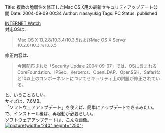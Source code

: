 Title: 複数の脆弱性を修正したMac OS X用の最新セキュリティアップデート公開
Date: 2004-09-09 00:34
Author: masayukig
Tags: PC
Status: published

[INTERNET
Watch](http://internet.watch.impress.co.jp/cda/news/2004/09/08/4559.html)  
対応OSは、  

> Mac OS X 10.2.8/10.3.4/10.3.5およびMac OS X Server
> 10.2.8/10.3.4/10.3.5

修正内容は、  

> 今回配布された「Security Update
> 2004-09-07」では、OSに含まれるCoreFoundation、IPSec、Kerberos、OpenLDAP、OpenSSH、Safariなど10以上のコンポーネントについてセキュリティ上の問題が修正されている。

と、いうことらしい。  
サイズは、7.6MB。  
「ソフトウェアアップデート」を使えば、簡単にアップデートできるみたい。  
で、インストール後は、再起動が必要らしい。  
ソフトウェアアップデートは、こんな画像。  
[![picture](http://lunatic.xrea.jp/mt/archives/MacOSXUpdateI20040907mg-thumb.jpg){width="240"
height="250"}](http://lunatic.xrea.jp/mt/archives/MacOSXUpdateI20040907mg.html)
